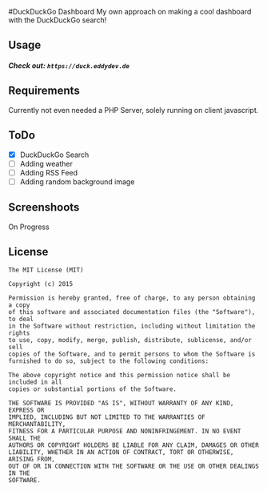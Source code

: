 #DuckDuckGo Dashboard 
My own approach on making a cool dashboard with the DuckDuckGo search!


Usage
-------------
##### Check out: `https://duck.eddydev.de`  

Requirements
-------------

Currently not even needed a PHP Server, solely running on client javascript.

ToDo
-------------
- [x] DuckDuckGo Search
- [ ] Adding weather
- [ ] Adding RSS Feed
- [ ] Adding random background image

Screenshoots
-------------

On Progress


License
-------------
  
    The MIT License (MIT)
    
    Copyright (c) 2015
    
    Permission is hereby granted, free of charge, to any person obtaining a copy
    of this software and associated documentation files (the "Software"), to deal
    in the Software without restriction, including without limitation the rights
    to use, copy, modify, merge, publish, distribute, sublicense, and/or sell
    copies of the Software, and to permit persons to whom the Software is
    furnished to do so, subject to the following conditions:
    
    The above copyright notice and this permission notice shall be included in all
    copies or substantial portions of the Software.
    
    THE SOFTWARE IS PROVIDED "AS IS", WITHOUT WARRANTY OF ANY KIND, EXPRESS OR
    IMPLIED, INCLUDING BUT NOT LIMITED TO THE WARRANTIES OF MERCHANTABILITY,
    FITNESS FOR A PARTICULAR PURPOSE AND NONINFRINGEMENT. IN NO EVENT SHALL THE
    AUTHORS OR COPYRIGHT HOLDERS BE LIABLE FOR ANY CLAIM, DAMAGES OR OTHER
    LIABILITY, WHETHER IN AN ACTION OF CONTRACT, TORT OR OTHERWISE, ARISING FROM,
    OUT OF OR IN CONNECTION WITH THE SOFTWARE OR THE USE OR OTHER DEALINGS IN THE
    SOFTWARE.